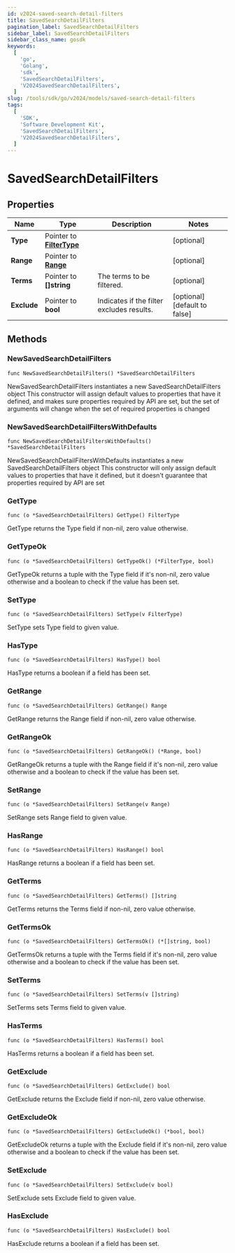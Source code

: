 ```yaml
---
id: v2024-saved-search-detail-filters
title: SavedSearchDetailFilters
pagination_label: SavedSearchDetailFilters
sidebar_label: SavedSearchDetailFilters
sidebar_class_name: gosdk
keywords:
  [
    'go',
    'Golang',
    'sdk',
    'SavedSearchDetailFilters',
    'V2024SavedSearchDetailFilters',
  ]
slug: /tools/sdk/go/v2024/models/saved-search-detail-filters
tags:
  [
    'SDK',
    'Software Development Kit',
    'SavedSearchDetailFilters',
    'V2024SavedSearchDetailFilters',
  ]
---
```


# SavedSearchDetailFilters

## Properties

| Name | Type | Description | Notes |
| --- | --- | --- | --- |
| **Type** | Pointer to [**FilterType**](filter-type) |  | [optional] |
| **Range** | Pointer to [**Range**](range) |  | [optional] |
| **Terms** | Pointer to **[]string** | The terms to be filtered. | [optional] |
| **Exclude** | Pointer to **bool** | Indicates if the filter excludes results. | [optional] [default to false] |

## Methods

### NewSavedSearchDetailFilters

`func NewSavedSearchDetailFilters() *SavedSearchDetailFilters`

NewSavedSearchDetailFilters instantiates a new SavedSearchDetailFilters object This constructor will assign default values to properties that have it defined, and makes sure properties required by API are set, but the set of arguments will change when the set of required properties is changed

### NewSavedSearchDetailFiltersWithDefaults

`func NewSavedSearchDetailFiltersWithDefaults() *SavedSearchDetailFilters`

NewSavedSearchDetailFiltersWithDefaults instantiates a new SavedSearchDetailFilters object This constructor will only assign default values to properties that have it defined, but it doesn't guarantee that properties required by API are set

### GetType

`func (o *SavedSearchDetailFilters) GetType() FilterType`

GetType returns the Type field if non-nil, zero value otherwise.

### GetTypeOk

`func (o *SavedSearchDetailFilters) GetTypeOk() (*FilterType, bool)`

GetTypeOk returns a tuple with the Type field if it's non-nil, zero value otherwise and a boolean to check if the value has been set.

### SetType

`func (o *SavedSearchDetailFilters) SetType(v FilterType)`

SetType sets Type field to given value.

### HasType

`func (o *SavedSearchDetailFilters) HasType() bool`

HasType returns a boolean if a field has been set.

### GetRange

`func (o *SavedSearchDetailFilters) GetRange() Range`

GetRange returns the Range field if non-nil, zero value otherwise.

### GetRangeOk

`func (o *SavedSearchDetailFilters) GetRangeOk() (*Range, bool)`

GetRangeOk returns a tuple with the Range field if it's non-nil, zero value otherwise and a boolean to check if the value has been set.

### SetRange

`func (o *SavedSearchDetailFilters) SetRange(v Range)`

SetRange sets Range field to given value.

### HasRange

`func (o *SavedSearchDetailFilters) HasRange() bool`

HasRange returns a boolean if a field has been set.

### GetTerms

`func (o *SavedSearchDetailFilters) GetTerms() []string`

GetTerms returns the Terms field if non-nil, zero value otherwise.

### GetTermsOk

`func (o *SavedSearchDetailFilters) GetTermsOk() (*[]string, bool)`

GetTermsOk returns a tuple with the Terms field if it's non-nil, zero value otherwise and a boolean to check if the value has been set.

### SetTerms

`func (o *SavedSearchDetailFilters) SetTerms(v []string)`

SetTerms sets Terms field to given value.

### HasTerms

`func (o *SavedSearchDetailFilters) HasTerms() bool`

HasTerms returns a boolean if a field has been set.

### GetExclude

`func (o *SavedSearchDetailFilters) GetExclude() bool`

GetExclude returns the Exclude field if non-nil, zero value otherwise.

### GetExcludeOk

`func (o *SavedSearchDetailFilters) GetExcludeOk() (*bool, bool)`

GetExcludeOk returns a tuple with the Exclude field if it's non-nil, zero value otherwise and a boolean to check if the value has been set.

### SetExclude

`func (o *SavedSearchDetailFilters) SetExclude(v bool)`

SetExclude sets Exclude field to given value.

### HasExclude

`func (o *SavedSearchDetailFilters) HasExclude() bool`

HasExclude returns a boolean if a field has been set.
